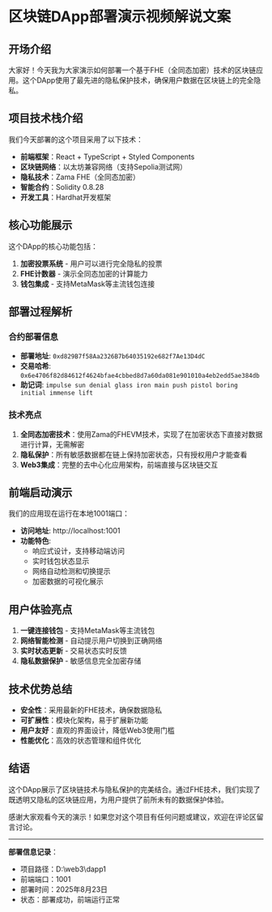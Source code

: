 # 区块链DApp部署演示视频解说文案

## 开场介绍
大家好！今天我为大家演示如何部署一个基于FHE（全同态加密）技术的区块链应用。这个DApp使用了最先进的隐私保护技术，确保用户数据在区块链上的完全隐私。

## 项目技术栈介绍
我们今天部署的这个项目采用了以下技术：
- **前端框架**：React + TypeScript + Styled Components
- **区块链网络**：以太坊兼容网络（支持Sepolia测试网）
- **隐私技术**：Zama FHE（全同态加密）
- **智能合约**：Solidity 0.8.28
- **开发工具**：Hardhat开发框架

## 核心功能展示
这个DApp的核心功能包括：
1. **加密投票系统** - 用户可以进行完全隐私的投票
2. **FHE计数器** - 演示全同态加密的计算能力
3. **钱包集成** - 支持MetaMask等主流钱包连接

## 部署过程解析

### 合约部署信息
- **部署地址**: `0xd829B7f58Aa2326B7b64035192e682f7Ae13D4dC`
- **交易哈希**: `0x6e4706f82d84612f4624bfae4cbbed8d7a60da081e901010a4eb2edd5ae384db`
- **助记词**: `impulse sun denial glass iron main push pistol boring initial immense lift`

### 技术亮点
1. **全同态加密技术**：使用Zama的FHEVM技术，实现了在加密状态下直接对数据进行计算，无需解密
2. **隐私保护**：所有敏感数据都在链上保持加密状态，只有授权用户才能查看
3. **Web3集成**：完整的去中心化应用架构，前端直接与区块链交互

## 前端启动演示
我们的应用现在运行在本地1001端口：
- **访问地址**: http://localhost:1001
- **功能特色**: 
  - 响应式设计，支持移动端访问
  - 实时钱包状态显示
  - 网络自动检测和切换提示
  - 加密数据的可视化展示

## 用户体验亮点
1. **一键连接钱包** - 支持MetaMask等主流钱包
2. **网络智能检测** - 自动提示用户切换到正确网络
3. **实时状态更新** - 交易状态实时反馈
4. **隐私数据保护** - 敏感信息完全加密存储

## 技术优势总结
- **安全性**：采用最新的FHE技术，确保数据隐私
- **可扩展性**：模块化架构，易于扩展新功能
- **用户友好**：直观的界面设计，降低Web3使用门槛
- **性能优化**：高效的状态管理和组件优化

## 结语
这个DApp展示了区块链技术与隐私保护的完美结合。通过FHE技术，我们实现了既透明又隐私的区块链应用，为用户提供了前所未有的数据保护体验。

感谢大家观看今天的演示！如果您对这个项目有任何问题或建议，欢迎在评论区留言讨论。

---
**部署信息记录**：
- 项目路径：D:\web3\dapp1
- 前端端口：1001
- 部署时间：2025年8月23日
- 状态：部署成功，前端运行正常